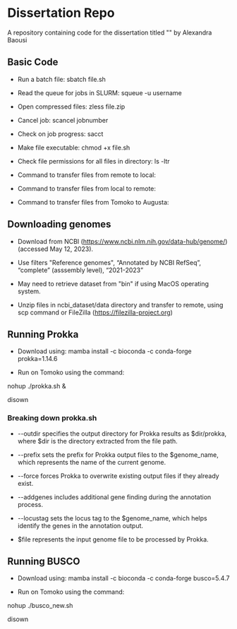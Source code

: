 # Dissertation Repo
A repository containing code for the dissertation titled "" by Alexandra Baousi 

## Basic Code 
- Run a batch file:    sbatch file.sh 

- Read the queue for jobs in SLURM:    squeue -u username
  
- Open compressed files:    zless file.zip 
  
- Cancel job:    scancel jobnumber  
  
- Check on job progress:  sacct 
  
- Make file executable:  chmod +x file.sh
  
- Check file permissions for all files in directory:  ls -ltr 

- Command to transfer files from remote to local: 

- Command to transfer files from local to remote: 

- Command to transfer files from Tomoko to Augusta: 

## Downloading genomes 

- Download from NCBI (https://www.ncbi.nlm.nih.gov/data-hub/genome/) (accessed May 12, 2023). 
  
- Use filters "Reference genomes", “Annotated by NCBI RefSeq”, “complete” (asssembly level), “2021-2023”
  
- May need to retrieve dataset from "bin" if using MacOS operating system. 
  
- Unzip files in ncbi_dataset/data directory and transfer to remote, using scp command or FileZilla (https://filezilla-project.org)

## Running Prokka 

- Download using: mamba install -c bioconda -c conda-forge prokka=1.14.6

- Run on Tomoko using the command: 

nohup ./prokka.sh & 

disown

### Breaking down prokka.sh 
-	--outdir specifies the output directory for Prokka results as $dir/prokka, where $dir is the directory extracted from the file path.
	
-	--prefix sets the prefix for Prokka output files to the $genome_name, which represents the name of the current genome.
	
-	--force forces Prokka to overwrite existing output files if they already exist.
	
-	--addgenes includes additional gene finding during the annotation process.
	
-	--locustag sets the locus tag to the $genome_name, which helps identify the genes in the annotation output.

-	$file represents the input genome file to be processed by Prokka.

## Running BUSCO 

- Download using: mamba install -c bioconda -c conda-forge busco=5.4.7

- Run on Tomoko using the command: 

nohup ./busco_new.sh

disown


